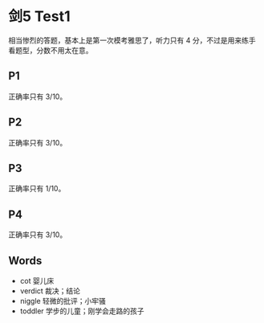 # 剑5 Test1

相当惨烈的答题，基本上是第一次模考雅思了，听力只有 4 分，不过是用来练手看题型，分数不用太在意。

## P1

正确率只有 3/10。

## P2

正确率只有 3/10。

## P3

正确率只有 1/10。

## P4

正确率只有 3/10。

## Words

- cot 婴儿床
- verdict 裁决；结论
- niggle 轻微的批评；小牢骚
- toddler 学步的儿童；刚学会走路的孩子
